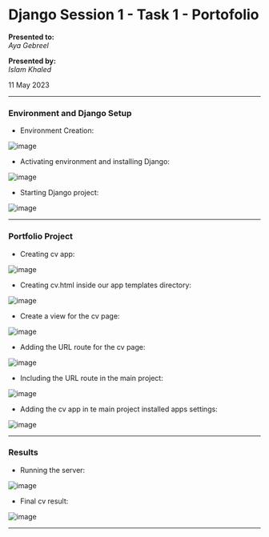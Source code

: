 # Django Session 1 - Task 1 - Portofolio

**Presented to:**    
_Aya Gebreel_    

**Presented by:**   
_Islam Khaled_    

11 May 2023

-----------------------------------------
### Environment and Django Setup

- Environment Creation:

![image](https://github.com/eslamkhaled560/Sprints-Tasks/assets/54172897/b7203966-0ea6-4095-b2d1-0ea0243f98af)

- Activating environment and installing Django:

![image](https://github.com/eslamkhaled560/Sprints-Tasks/assets/54172897/5ecd5488-5036-4b03-ac96-e9f9b25177a8)

- Starting Django project:

![image](https://github.com/eslamkhaled560/Sprints-Tasks/assets/54172897/24dac255-69cd-47c0-beb5-e97bef2ec82f)

-----------------------------------------
### Portfolio Project

- Creating cv app:

![image](https://github.com/eslamkhaled560/Sprints-Tasks/assets/54172897/7367a22a-eecc-4156-91fa-046ce24e2e31)

- Creating cv.html inside our app templates directory:

![image](https://github.com/eslamkhaled560/Sprints-Tasks/assets/54172897/d20a662d-be37-4e04-9ee7-366c96a30233)

- Create a view for the cv page:

![image](https://github.com/eslamkhaled560/Sprints-Tasks/assets/54172897/5319e2b9-0247-4fe6-ad21-a6b02619129f)

- Adding the URL route for the cv page:

![image](https://github.com/eslamkhaled560/Sprints-Tasks/assets/54172897/e4691e90-6847-4a54-8db8-669506e6cc14)

- Including the URL route in the main project:

![image](https://github.com/eslamkhaled560/Sprints-Tasks/assets/54172897/dd15efd3-2f28-4238-b643-64c7aaed5980)

- Adding the cv app in te main project installed apps settings:

![image](https://github.com/eslamkhaled560/Sprints-Tasks/assets/54172897/c92ab0f8-a5a3-42cd-86f7-8ee1fabdba0b)

-----------------------------------------
### Results

- Running the server:

![image](https://github.com/eslamkhaled560/Sprints-Tasks/assets/54172897/2a7e1a9a-eb15-4149-b798-1e8372531197)

- Final cv result:

![image](https://github.com/eslamkhaled560/Sprints-Tasks/assets/54172897/586df9a6-4e0e-473a-a6d5-189f6b8fcebe)

-----------------------------------------


